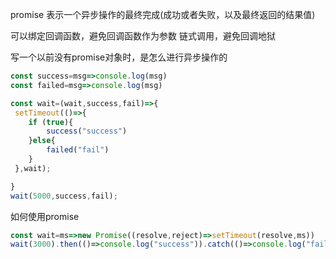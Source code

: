 promise 表示一个异步操作的最终完成(成功或者失败，以及最终返回的结果值)

可以绑定回调函数，避免回调函数作为参数
链式调用，避免回调地狱

写一个以前没有promise对象时，是怎么进行异步操作的

```javascript
const success=msg=>console.log(msg)
const failed=msg=>console.log(msg)

const wait=(wait,success,fail)=>{
 setTimeout(()=>{
    if (true){
        success("success")
    }else{
        failed("fail")
    }
 },wait);

}
wait(5000,success,fail);
```
如何使用promise

```javascript
const wait=ms=>new Promise((resolve,reject)=>setTimeout(resolve,ms))
wait(3000).then(()=>console.log("success")).catch(()=>console.log("fail"))
```